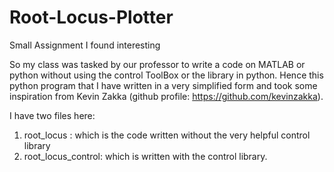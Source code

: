 # Root-Locus-Plotter
Small Assignment I found interesting

So my class was tasked by our professor to write a code on MATLAB or python without using the control ToolBox or the library in python. Hence this python program that I have written in a very simplified form and took some inspiration from Kevin Zakka (github profile: https://github.com/kevinzakka).

I have two files here:
1. root_locus : which is the code written without the very helpful control library
2. root_locus_control: which is written with the control library.

